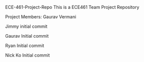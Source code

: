 ECE-461-Project-Repo
This is a ECE461 Team Project Repository

Project Members:
Gaurav Vermani

Jimmy initial commit

Gaurav Initial commit

Ryan Initial commit

Nick Ko Initial commit 

